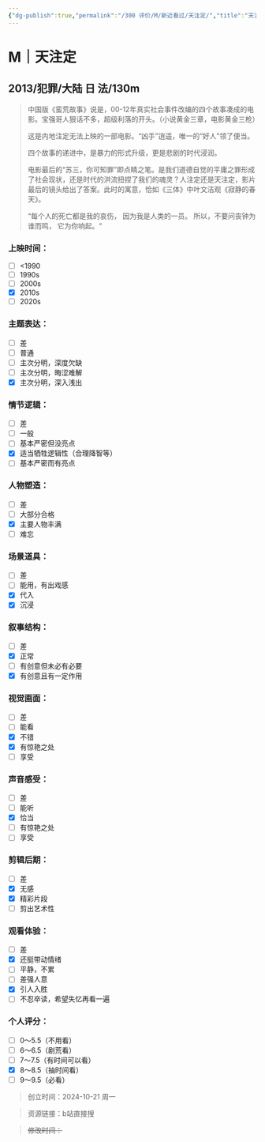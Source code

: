 ```yaml
---
{"dg-publish":true,"permalink":"/300 评价/M/新近看过/天注定/","title":"天注定","tags":["M","犯罪"],"created":"2024-10-21T11:19:39.770+08:00","updated":"2024-10-21T19:17:24.951+08:00"}
---
```


# M｜天注定
## 2013/犯罪/大陆 日 法/130m
>中国版《蛮荒故事》说是，00-12年真实社会事件改编的四个故事凑成的电影。宝强哥人狠话不多，超级利落的开头。（小说黄金三章，电影黄金三枪）
>
>这是内地注定无法上映的一部电影。“凶手”逍遥，唯一的“好人”领了便当。
>
>四个故事的递进中，是暴力的形式升级，更是悲剧的时代浸润。
>
>电影最后的“苏三，你可知罪”即点睛之笔。是我们道德自觉的平庸之罪形成了社会现状，还是时代的洪流扭捏了我们的魂灵？人注定还是天注定，影片最后的镜头给出了答案。此时的寓意，恰如《三体》中叶文洁观《寂静的春天》。
>
>“每个人的死亡都是我的哀伤，
>因为我是人类的一员。
>所以，不要问丧钟为谁而鸣，
>它为你响起。“
### 上映时间：
- [ ] <1990
- [ ] 1990s
- [ ] 2000s
- [x] 2010s
- [ ] 2020s
### 主题表达：
- [ ] 差
- [ ] 普通
- [ ] 主次分明，深度欠缺
- [ ] 主次分明，晦涩难解
- [x] 主次分明，深入浅出
### 情节逻辑：
- [ ] 差
- [ ] 一般
- [ ] 基本严密但没亮点
- [x] 适当牺牲逻辑性（合理降智等）
- [ ] 基本严密而有亮点
### 人物塑造：
- [ ] 差
- [ ] 大部分合格
- [x] 主要人物丰满
- [ ] 难忘
### 场景道具：
- [ ] 差
- [ ] 能用，有出戏感
- [x] 代入
- [x] 沉浸
### 叙事结构：
- [ ] 差
- [x] 正常
- [ ] 有创意但未必有必要
- [x] 有创意且有一定作用
### 视觉画面：
- [ ] 差
- [ ] 能看
- [x] 不错
- [x] 有惊艳之处
- [ ] 享受
### 声音感受：
- [ ] 差
- [ ] 能听
- [x] 恰当
- [ ] 有惊艳之处
- [ ] 享受
### 剪辑后期：
- [ ] 差
- [x] 无感
- [x] 精彩片段
- [ ] 剪出艺术性
### 观看体验：
- [ ] 差
- [x] 还挺带动情绪
- [ ] 平静，不累
- [ ] 差强人意
- [x] 引人入胜
- [ ] 不忍卒读，希望失忆再看一遍
### 个人评分：
- [ ] 0～5.5（不用看）
- [ ] 6～6.5（剧荒看）
- [ ] 7～7.5（有时间可以看）
- [x] 8～8.5（抽时间看）
- [ ] 9～9.5（必看）

>创立时间：2024-10-21 周一

>资源链接：b站直接搜

>~~修改时间：~~




